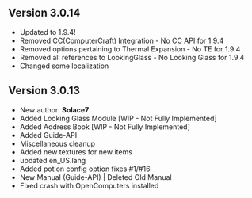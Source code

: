 ## Version 3.0.14
+ Updated to 1.9.4!
+ Removed CC(ComputerCraft) Integration - No CC API for 1.9.4
+ Removed options pertaining to Thermal Expansion - No TE for 1.9.4
+ Removed all references to LookingGlass - No Looking Glass for 1.9.4
+ Changed some localization

## Version 3.0.13

+ New author: **Solace7**
+ Added Looking Glass Module [WIP - Not Fully Implemented]
+ Added Address Book [WIP - Not Fully Implemented]
+ Added Guide-API
+ Miscellaneous cleanup
+ Added new textures for new items
+ updated en_US.lang
+ Added potion config option fixes #1/#16
+ New Manual (Guide-API) | Deleted Old Manual
+ Fixed crash with OpenComputers installed
